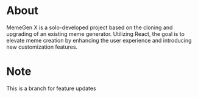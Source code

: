 # About

MemeGen X is a solo-developed project based on the cloning and upgrading of an existing meme generator. Utilizing React, the goal is to elevate meme creation by enhancing the user experience and introducing new customization features.

# Note
This is a branch for feature updates
